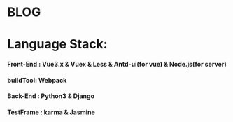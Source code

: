 # BLOG
 
# Language Stack: 

#### Front-End : Vue3.x & Vuex & Less & Antd-ui(for vue) & Node.js(for server)
#### buildTool: Webpack
#### Back-End : Python3 & Django
#### TestFrame : karma & Jasmine
